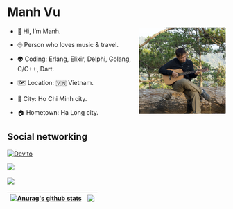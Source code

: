 # Manh Vu

<img src="images/ManhVu.jpg" alt="drawing" width="200" height="200" align="right"/>

- 👻 Hi, I’m Manh.

- 🤓 Person who loves music & travel.

- 👽 Coding: Erlang, Elixir, Delphi, Golang, C/C++, Dart.

- 🗺️ Location: 🇻🇳 Vietnam.

- 🌃 City: Ho Chi Minh city.

- 🏠 Hometown: Ha Long city.

## Social networking

[<img href="https://dev.to/manhvanvu" alt="Dev.to" src="https://media.dev.to/cdn-cgi/image/quality=100/https://dev-to-uploads.s3.amazonaws.com/uploads/logos/resized_logo_UQww2soKuUsjaOGNB38o.png"/>](https://dev.to/manhvanvu/)

[<img href="https://www.linkedin.com/in/vuvanmanh123/" src="https://img.shields.io/badge/linkedin-%230077B5.svg?style=for-the-badge&logo=linkedin&logoColor=white"/>](https://www.linkedin.com/in/vuvanmanh123/)

![](https://komarev.com/ghpvc/?username=manhvu)

| <a href="https://github.com/manhvu"><img align="center" src="https://github-readme-stats.vercel.app/api/?username=manhvu&count_private=false&show_icons=false&include_all_commits=true&&hide_border=true" alt="Anurag's github stats" /></a> | <a href="https://github.com/manhvu"><img align="center" src="https://github-readme-stats.vercel.app/api/top-langs/?username=manhvu&langs_count=13&&layout=compact&&hide_border=true" /></a> |
| ------------- | ------------- |
<!-- [![My GitHub Stats](https://github-readme-stats.vercel.app/api/?username=manhvu&count_private=false&show_icons=false&include_all_commits=true&&hide_border=true)]() -->
<!-- [![My GitHub Language Stats](https://github-readme-stats.vercel.app/api/top-langs/?username=manhvu&langs_count=13&&layout=compact&&hide_border=true)]() -->
